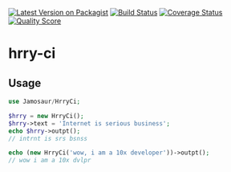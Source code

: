 [![Latest Version on Packagist][ico-version]][link-packagist]
[![Build Status][ico-travis]][link-travis]
[![Coverage Status][ico-scrutinizer]][link-scrutinizer]
[![Quality Score][ico-code-quality]][link-code-quality]

# hrry-ci


## Usage
```php
use Jamosaur/HrryCi;

$hrry = new HrryCi();
$hrry->text = 'Internet is serious business';
echo $hrry->outpt();
// intrnt is srs bsnss

echo (new HrryCi('wow, i am a 10x developer'))->outpt();
// wow i am a 10x dvlpr
```


[ico-version]: https://img.shields.io/packagist/v/jamosaur/hrry-ci.svg?style=flat-square
[ico-travis]: https://img.shields.io/travis/jamosaur/hrry-ci/master.svg?style=flat-square
[ico-scrutinizer]: https://img.shields.io/scrutinizer/coverage/g/jamosaur/hrry-ci.svg?style=flat-square
[ico-code-quality]: https://img.shields.io/scrutinizer/g/jamosaur/hrry-ci.svg?style=flat-square

[link-packagist]: https://packagist.org/packages/jamosaur/hrry-ci
[link-travis]: https://travis-ci.org/jamosaur/hrry-ci
[link-scrutinizer]: https://scrutinizer-ci.com/g/jamosaur/hrry-ci/code-structure
[link-code-quality]: https://scrutinizer-ci.com/g/jamosaur/hrry-ci
